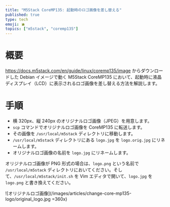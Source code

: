 ```yaml
---
title: "M5Stack CoreMP135: 起動時のロゴ画像を差し替える"
published: true
type: tech
emoji: 🫐
topics: ["m5stack", "coremp135"]
---
```


# 概要

https://docs.m5stack.com/en/guide/linux/coremp135/image からダウンロードした Debian イメージで動く M5Stack CoreMP135 において、起動時に液晶ディスプレイ（LCD）に表示されるロゴ画像を差し替える方法を解説します。

# 手順

* 横 320px、縦 240px のオリジナルロゴ画像（JPEG）を用意します。
* `scp` コマンドでオリジナルロゴ画像を CoreMP135 に転送します。
* その画像を `/usr/local/m5stack` ディレクトリに移動します。
* `/usr/local/m5stack` ディレクトリにある `logo.jpg` を `logo.orig.jpg` にリネームします。
* オリジナルロゴ画像の名前を `logo.jpg` にリネームします。

オリジナルロゴ画像が PNG 形式の場合は、`logo.png` という名前で `/usr/local/m5stack` ディレクトリにおいてください。そして、`/usr/local/m5stack/init.sh` を Vim エディタで開いて、`logo.jpg` を `logo.png` と書き換えてください。

![オリジナルロゴ画像](/images/articles/change-core-mp135-logo/original_logo.jpg =360x)

